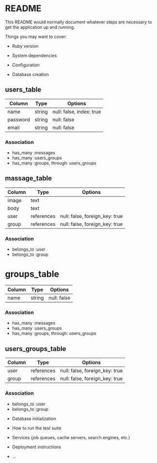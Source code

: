 # README

This README would normally document whatever steps are necessary to get the
application up and running.

Things you may want to cover:

* Ruby version

* System dependencies

* Configuration

* Database creation
## users_table

|Column|Type|Options|
|------|----|-------|
|name|string|null: false, index: true|
|password|string|null: false|
|email|string|null: false|
### Association
- has_many :messages
- has_many :users_groups
- has_many :groups, through: users_groups

## massage_table

|Column|Type|Options|
|------|----|-------|
|image|text|
|body|text|
|user|references|null: false, foreign_key: true|
|group|references|null: false, foreign_key: true|
### Association
- belongs_to :user 
- belongs_to :group


# groups_table
|Column|Type|Options|
|------|----|-------|
|name|string|null: false|
### Association
- has_many :messages
- has_many :users_groups
- has_many :groups, through: users_groups

## users_groups_table
|Column|Type|Options|
|------|----|-------|
|user|references|null: false, foreign_key: true|
|group|references|null: false, foreign_key: true|
### Association
- belongs_to :user 
- belongs_to :group

* Database initialization

* How to run the test suite

* Services (job queues, cache servers, search engines, etc.)

* Deployment instructions

* ...

